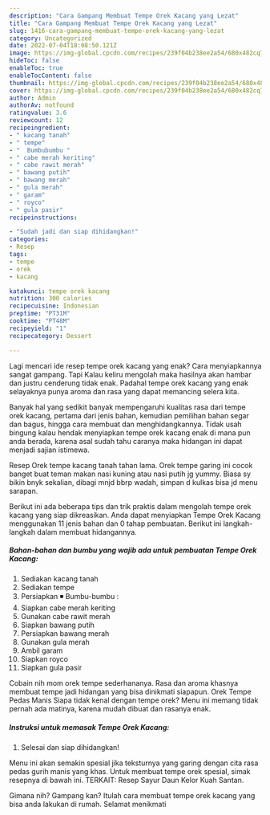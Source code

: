 ```yaml
---
description: "Cara Gampang Membuat Tempe Orek Kacang yang Lezat"
title: "Cara Gampang Membuat Tempe Orek Kacang yang Lezat"
slug: 1416-cara-gampang-membuat-tempe-orek-kacang-yang-lezat
category: Uncategorized
date: 2022-07-04T18:08:50.121Z
image: https://img-global.cpcdn.com/recipes/239f04b238ee2a54/680x482cq70/tempe-orek-kacang-foto-resep-utama.jpg
hideToc: false
enableToc: true
enableTocContent: false
thumbnail: https://img-global.cpcdn.com/recipes/239f04b238ee2a54/680x482cq70/tempe-orek-kacang-foto-resep-utama.jpg
cover: https://img-global.cpcdn.com/recipes/239f04b238ee2a54/680x482cq70/tempe-orek-kacang-foto-resep-utama.jpg
author: Admin
authorAv: notfound
ratingvalue: 3.6
reviewcount: 12
recipeingredient:
- " kacang tanah"
- " tempe"
- "  Bumbubumbu "
- " cabe merah keriting"
- " cabe rawit merah"
- " bawang putih"
- " bawang merah"
- " gula merah"
- " garam"
- " royco"
- " gula pasir"
recipeinstructions:

- "Sudah jadi dan siap dihidangkan!"
categories:
- Resep
tags:
- tempe
- orek
- kacang

katakunci: tempe orek kacang 
nutrition: 300 calories
recipecuisine: Indonesian
preptime: "PT31M"
cooktime: "PT48M"
recipeyield: "1"
recipecategory: Dessert

---
```



Lagi mencari ide resep tempe orek kacang yang enak? Cara menyiapkannya sangat gampang. Tapi Kalau keliru mengolah maka hasilnya akan hambar dan justru cenderung tidak enak. Padahal tempe orek kacang yang enak selayaknya punya aroma dan rasa yang dapat memancing selera kita.


Banyak hal yang sedikit banyak mempengaruhi kualitas rasa dari tempe orek kacang, pertama dari jenis bahan, kemudian pemilihan bahan segar dan bagus, hingga cara membuat dan menghidangkannya. Tidak usah bingung kalau hendak menyiapkan tempe orek kacang enak di mana pun anda berada, karena asal sudah tahu caranya maka hidangan ini dapat menjadi sajian istimewa.

Resep Orek tempe kacang tanah tahan lama. Orek tempe garing ini cocok banget buat teman makan nasi kuning atau nasi putih jg yummy. Biasa sy bikin bnyk sekalian, dibagi mnjd bbrp wadah, simpan d kulkas bisa jd menu sarapan.


Berikut ini ada beberapa tips dan trik praktis dalam mengolah tempe orek kacang yang siap dikreasikan. Anda dapat menyiapkan Tempe Orek Kacang menggunakan 11 jenis bahan dan 0 tahap pembuatan. Berikut ini langkah-langkah dalam membuat hidangannya.

<!--inarticleads1-->

##### Bahan-bahan dan bumbu yang wajib ada untuk pembuatan Tempe Orek Kacang:

1. Sediakan  kacang tanah
1. Sediakan  tempe
1. Persiapkan  ◾ Bumbu-bumbu :
1. Siapkan  cabe merah keriting
1. Gunakan  cabe rawit merah
1. Siapkan  bawang putih
1. Persiapkan  bawang merah
1. Gunakan  gula merah
1. Ambil  garam
1. Siapkan  royco
1. Siapkan  gula pasir


Cobain nih mom orek tempe sederhananya. Rasa dan aroma khasnya membuat tempe jadi hidangan yang bisa dinikmati siapapun. Orek Tempe Pedas Manis Siapa tidak kenal dengan tempe orek? Menu ini memang tidak pernah ada matinya, karena mudah dibuat dan rasanya enak. 

<!--inarticleads2-->

##### Instruksi untuk memasak Tempe Orek Kacang:


1. Selesai dan siap dihidangkan!

Menu ini akan semakin spesial jika teksturnya yang garing dengan cita rasa pedas gurih manis yang khas. Untuk membuat tempe orek spesial, simak resepnya di bawah ini. TERKAIT: Resep Sayur Daun Kelor Kuah Santan. 

Gimana nih? Gampang kan? Itulah cara membuat tempe orek kacang yang bisa anda lakukan di rumah. Selamat menikmati
